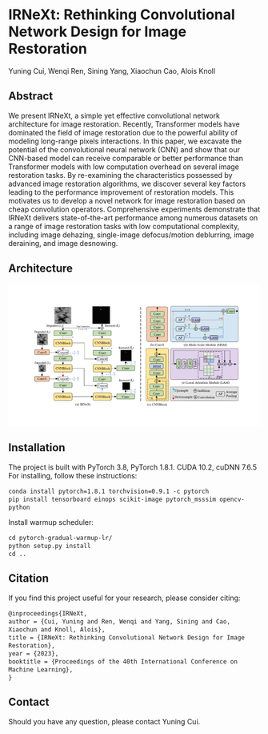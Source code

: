 # IRNeXt: Rethinking Convolutional Network Design for Image Restoration
Yuning Cui, Wenqi Ren, Sining Yang, Xiaochun Cao, Alois Knoll


 ## Abstract
We present IRNeXt, a simple yet effective convolutional network architecture for image restoration. Recently, Transformer models have dominated the field of image restoration due to the powerful ability of modeling long-range pixels interactions. In this paper, we excavate the potential of the convolutional neural network (CNN) and show that our CNN-based model can receive comparable or better performance than Transformer models with low computation overhead on several image restoration tasks. By re-examining the characteristics possessed by advanced image restoration algorithms, we discover several key factors leading to the performance improvement of restoration models. This motivates us to develop a novel network for image restoration based on cheap convolution operators. Comprehensive experiments demonstrate that IRNeXt delivers state-of-the-art performance among numerous datasets on a range of image restoration tasks with low computational complexity, including image dehazing, single-image defocus/motion deblurring, image deraining, and image desnowing.
 ## Architecture 
![](figs/network.png)

## Installation
The project is built with PyTorch 3.8, PyTorch 1.8.1. CUDA 10.2, cuDNN 7.6.5
For installing, follow these instructions:
~~~
conda install pytorch=1.8.1 torchvision=0.9.1 -c pytorch
pip install tensorboard einops scikit-image pytorch_msssim opencv-python
~~~
Install warmup scheduler:
~~~
cd pytorch-gradual-warmup-lr/
python setup.py install
cd ..
~~~


## Citation
If you find this project useful for your research, please consider citing:
~~~
@inproceedings{IRNeXt,
author = {Cui, Yuning and Ren, Wenqi and Yang, Sining and Cao, Xiaochun and Knoll, Alois},
title = {IRNeXt: Rethinking Convolutional Network Design for Image Restoration},
year = {2023},
booktitle = {Proceedings of the 40th International Conference on Machine Learning},
}
~~~
## Contact
Should you have any question, please contact Yuning Cui.